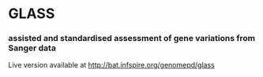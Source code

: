# GLASS
### assisted and standardised assessment of gene variations from Sanger data

Live version available at http://bat.infspire.org/genomepd/glass
